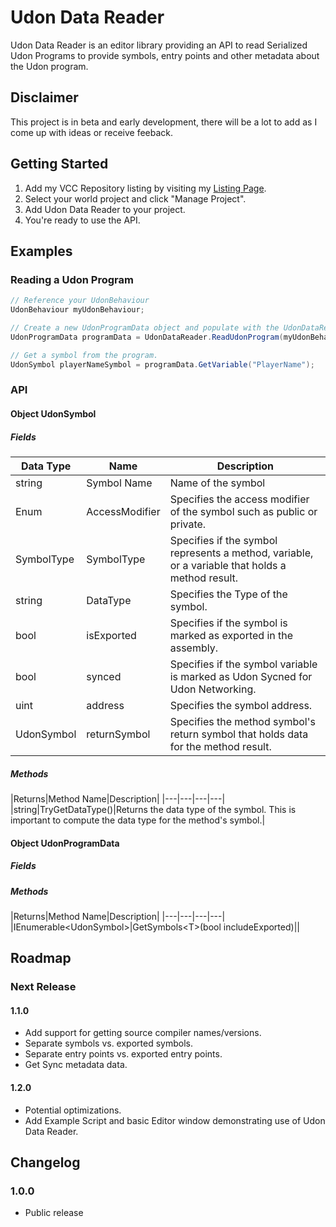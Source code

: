 # Udon Data Reader
Udon Data Reader is an editor library providing an API to read Serialized Udon Programs to provide symbols, entry points and other metadata about the Udon program.

## Disclaimer

This project is in beta and early development, there will be a lot to add as I come up with ideas or receive feeback.

## Getting Started

1. Add my VCC Repository listing by visiting my [Listing Page](https://balphagorevr.github.io/balphagore-vcc-listings/).
2. Select your world project and click "Manage Project".
3. Add Udon Data Reader to your project.
4. You're ready to use the API.

## Examples

### Reading a Udon Program
```csharp
// Reference your UdonBehaviour
UdonBehaviour myUdonBehaviour;

// Create a new UdonProgramData object and populate with the UdonDataReader class.
UdonProgramData programData = UdonDataReader.ReadUdonProgram(myUdonBehaviour);

// Get a symbol from the program.
UdonSymbol playerNameSymbol = programData.GetVariable("PlayerName");
```

### API

#### Object UdonSymbol
##### Fields
|Data Type|Name|Description|
|---|---|---|
|string|Symbol Name|Name of the symbol|
|Enum|AccessModifier|Specifies the access modifier of the symbol such as public or private.|
|SymbolType|SymbolType|Specifies if the symbol represents a method, variable, or a variable that holds a method result.|
|string|DataType|Specifies the Type of the symbol.|
|bool|isExported|Specifies if the symbol is marked as exported in the assembly.|
|bool|synced|Specifies if the symbol variable is marked as Udon Sycned for Udon Networking.|
|uint|address|Specifies the symbol address.|
|UdonSymbol|returnSymbol|Specifies the method symbol's return symbol that holds data for the method result.|

##### Methods
|Returns|Method Name|Description|
|---|---|---|---|
|string|TryGetDataType()|Returns the data type of the symbol. This is important to compute the data type for the method's symbol.|

#### Object UdonProgramData

##### Fields

##### Methods
|Returns|Method Name|Description|
|---|---|---|---|
|IEnumerable\<UdonSymbol>|GetSymbols\<T>(bool includeExported)||

## Roadmap

### Next Release

#### 1.1.0
* Add support for getting source compiler names/versions.
* Separate symbols vs. exported symbols.
* Separate entry points vs. exported entry points.
* Get Sync metadata data.

#### 1.2.0
* Potential optimizations.
* Add Example Script and basic Editor window demonstrating use of Udon Data Reader.

## Changelog
### 1.0.0
* Public release
